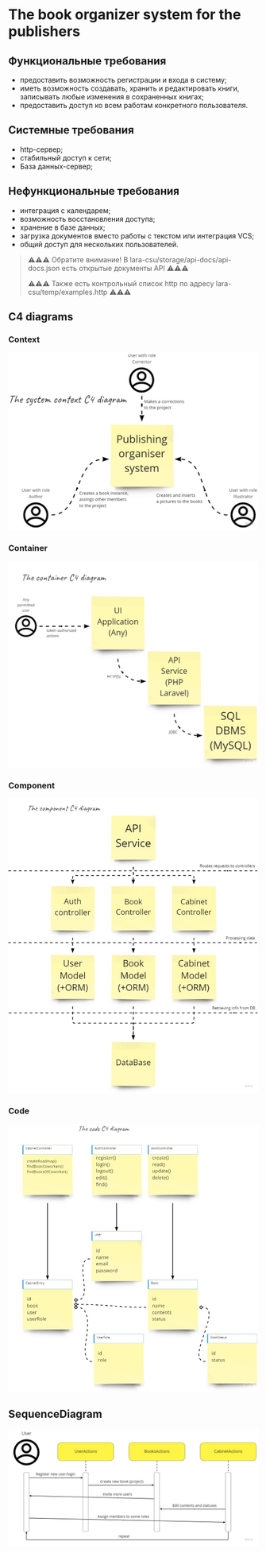 # The book organizer system for the publishers

## Функциональные требования

- предоставить возможность регистрации и входа в систему;
- иметь возможность создавать, хранить и редактировать книги, записывать любые изменения в сохраненных книгах;
- предоставить доступ ко всем работам конкретного пользователя.

## Системные требования

- http-сервер;
- стабильный доступ к сети;
- База данных-сервер;

## Нефункциональные требования
- интеграция с календарем;
- возможность восстановления доступа;
- хранение в базе данных;
- загрузка документов вместо работы с текстом или интеграция VCS;
- общий доступ для нескольких пользователей.

> ⚠⚠⚠ Обратите внимание! В lara-csu/storage/api-docs/api-docs.json есть открытые документы API ⚠⚠⚠
> 
> ⚠⚠⚠ Также есть контрольный список http по адресу lara-csu/temp/examples.http ⚠⚠⚠

## C4 diagrams

### Context

<img src="https://raw.githubusercontent.com/TheVer4edu/lara-csu/TheVer4edu-uploads/public/c4/PHP%20-%20Context.jpg"/>

### Container

<img src="https://raw.githubusercontent.com/TheVer4edu/lara-csu/TheVer4edu-uploads/public/c4/PHP%20-%20Container.jpg"/>

### Component

<img src="https://raw.githubusercontent.com/TheVer4edu/lara-csu/TheVer4edu-uploads/public/c4/PHP%20-%20Component.jpg"/>

### Code

<img src="https://raw.githubusercontent.com/TheVer4edu/lara-csu/TheVer4edu-uploads/public/c4/PHP%20-%20Code.jpg"/>

## SequenceDiagram

<img src="https://raw.githubusercontent.com/TheVer4edu/lara-csu/TheVer4edu-uploads/public/sequence/PHP%20-%20SequenceDiagram.jpg"/>
